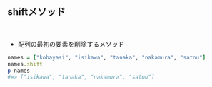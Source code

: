 ## shiftメソッド
<br>

- 配列の最初の要素を削除するメソッド  
```rb
names = ["kobayasi", "isikawa", "tanaka", "nakamura", "satou"]
names.shift
p names
#=> ["isikawa", "tanaka", "nakamura", "satou"]
```